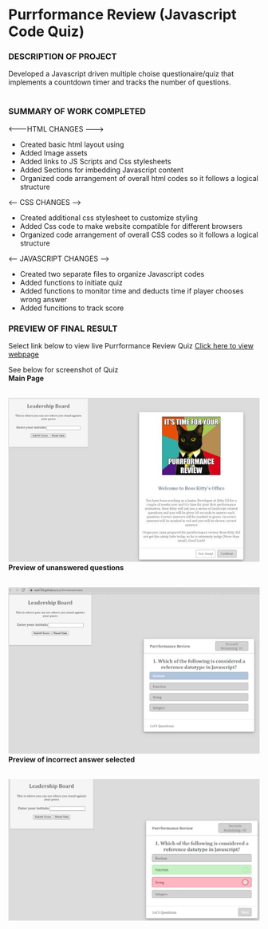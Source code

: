<h1> Purrformance Review (Javascript Code Quiz)</h1>
<p></p>
<h3>DESCRIPTION OF PROJECT</h3>
Developed a Javascript driven multiple choise questionaire/quiz that implements a countdown timer and tracks the number of questions.
<br><br>
<h3>SUMMARY OF WORK COMPLETED</h3>

<---HTML CHANGES --->
- Created basic html layout using 
- Added Image assets 
- Added links to JS Scripts and Css stylesheets 
- Added Sections for imbedding Javascript content 
- Organized code arrangement of overall html codes so it follows a logical structure

<-- CSS CHANGES -->
- Created additional css stylesheet to customize styling 
- Added Css code to make website compatible for different browsers
- Organized code arrangement of overall CSS codes so it follows a logical structure

<-- JAVASCRIPT CHANGES -->
- Created two separate files to organize Javascript codes
- Added functions to initiate quiz
- Added functions to monitor time and deducts time if player chooses wrong answer
- Added funcitions to track score 


<p></p>

<h3>PREVIEW OF FINAL RESULT</h3>
<p>

Select link below to view live Purrformance Review Quiz 
<a href="https://lex4736.github.io/purrformancereview/"> Click here to view webpage </a>
<p>
See below for screenshot of Quiz
<br>
<b>Main Page</p><br>
<img src="https://github.com/lex4736/purrformancereview/blob/master/assets/Screenshot1.jpg" alt="Code Quiz Main Page">
<br>
<b>Preview of unanswered questions</p><br>
<img src="https://github.com/lex4736/purrformancereview/blob/master/assets/Screenshot2.jpg" alt="Code Quiz Questions Sample">
<br>
<b>Preview of incorrect answer selected</p><br>
<img src="https://github.com/lex4736/purrformancereview/blob/master/assets/Screenshot3.jpg" alt="Code Quiz Questions Sample">
